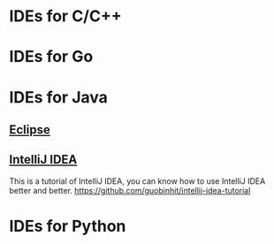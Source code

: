 

# IDEs for C/C++

# IDEs for Go

# IDEs for Java

## [Eclipse](https://github.com/eclipse)

## [IntelliJ IDEA](https://github.com/JetBrains/intellij-community)

This is a tutorial of IntelliJ IDEA, you can know how to use IntelliJ IDEA better and better. https://github.com/guobinhit/intellij-idea-tutorial

# IDEs for Python
